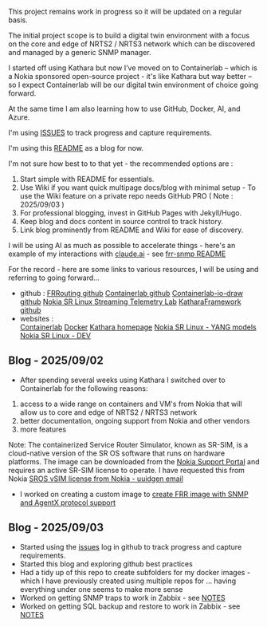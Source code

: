 This project remains work in progress so it will be updated on a regular basis.

The initial project scope is to build a digital twin environment with a focus on the core and edge of NRTS2 / NRTS3 network which can be discovered and managed by a generic SNMP manager.

I started off using Kathara but now I’ve moved on to Containerlab – which is a Nokia sponsored open-source project - it's like Kathara but way better – so I expect Containerlab will be our digital twin environment of choice going forward.

At the same time I am also learning how to use GitHub, Docker, AI, and Azure.

I'm using [ISSUES](https://github.com/mmorrow24work/digital-twin-containerlab/issues) to track progress and capture requirements.

I'm using this [README](https://github.com/mmorrow24work/digital-twin-containerlab/blob/main/README.md) as a blog for now. 

I'm not sure how best to to that yet - the recommended options are :

1. Start simple with README for essentials.
1. Use Wiki if you want quick multipage docs/blog with minimal setup - To use the Wiki feature on a private repo needs GitHub PRO ( Note : 2025/09/03 ) 
1. For professional blogging, invest in GitHub Pages with Jekyll/Hugo.
1. Keep blog and docs content in source control to track history.
1. Link blog prominently from README and Wiki for ease of discovery.

I will be using AI as much as possible to accelerate things - here's an example of my interactions with [claude.ai](https://claude.ai/) - see [frr-snmp README](https://github.com/mmorrow24work/digital-twin-containerlab/blob/main/docker_custom_image/frr-snmp/readme.md)

For the record - here are some links to various resources, I will be using and referring to going forward...

* github : 
[FRRouting github](https://github.com/FRRouting)
[Containerlab github](https://github.com/srl-labs/containerlab)
[Containerlab-io-draw github](https://github.com/srl-labs/clab-io-draw)
[Nokia SR Linux Streaming Telemetry Lab](https://github.com/srl-labs/srl-telemetry-lab)
[KatharaFramework github](https://github.com/KatharaFramework)
* websites :  
[Containerlab](https://containerlab.dev)
[Docker](https://docs.docker.com/)
[Kathara homepage](https://www.kathara.org/)
[Nokia SR Linux - YANG models](https://yang.srlinux.dev)
[Nokia SR Linux - DEV](https://srlinux.dev)

## Blog - 2025/09/02

* After spending several weeks using Kathara I switched over to Containerlab for the following reasons:

1. access to a wide range on containers and VM's from Nokia that will allow us to core and edge of NRTS2 / NRTS3 network
1. better documentation, ongoing support from Nokia and other vendors
1. more features

Note: The containerized Service Router Simulator, known as SR-SIM, is a cloud-native version of the SR OS software that runs on hardware platforms. The image can be downloaded from the [Nokia Support Portal](https://customer.nokia.com/support/s/) and requires an active SR-SIM license to operate. I have requested this from Nokia [SROS vSIM license from Nokia - uuidgen email](https://github.com/mmorrow24work/digital-twin-containerlab/issues/1)

* I worked on creating a custom image to [create FRR image with SNMP and AgentX protocol support](https://github.com/mmorrow24work/digital-twin-containerlab/blob/main/frr-snmp.md)

## Blog - 2025/09/03

* Started using the [issues](https://github.com/mmorrow24work/digital-twin-containerlab/issues) log in github to track progress and capture requirements.
* Started this blog and exploring github best practices
* Had a tidy up of this repo to create subfolders for my docker images - which I have previously created using multiple repos for ... having everything under one seems to make more sense
* Worked on getting SNMP traps to work in Zabbix - see [NOTES](https://github.com/mmorrow24work/digital-twin-containerlab/blob/main/NOTES.md)
* Worked on getting SQL backup and restore to work in Zabbix - see [NOTES](https://github.com/mmorrow24work/digital-twin-containerlab/blob/main/NOTES.md)

